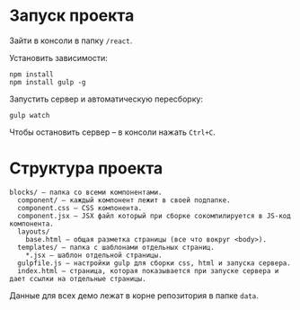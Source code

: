# Запуск проекта

Зайти в консоли в папку `/react`.

Установить зависимости:

    npm install
    npm install gulp -g

Запустить сервер и автоматическую пересборку:

    gulp watch

Чтобы остановить сервер – в консоли нажать `Ctrl+C`.

# Структура проекта

    blocks/ – папка со всеми компонентами.
      component/ – каждый компонент лежит в своей подпапке.
      component.css – CSS компонента.
      component.jsx – JSX файл который при сборке сокомпилируется в JS-код компонента.
      layouts/
        base.html – общая разметка страницы (все что вокруг <body>).
      templates/ – папка с шаблонами отдельных страниц.
        *.jsx – шаблон отдельной страницы.
      gulpfile.js – настройки gulp для сборки css, html и запуска сервера.
      index.html – страница, которая показывается при запуске сервера и дает ссылки на отдельные страницы.

Данные для всех демо лежат в корне репозитория в папке `data`.
